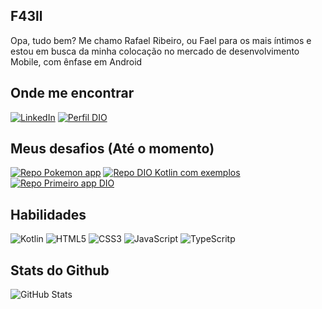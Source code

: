 ## F43ll
Opa, tudo bem? Me chamo Rafael Ribeiro, ou Fael para os mais íntimos e estou em busca da minha colocação no mercado de desenvolvimento Mobile, com ênfase em Android

## Onde me encontrar
[![LinkedIn](https://img.shields.io/badge/LinkedIn-000?style=for-the-badge&logo=linkedin&logoColor=0E76A8)](www.linkedin.com/in/rafael-ribeiro-27224113a)
[![Perfil DIO](https://img.shields.io/badge/-Meu%20Perfil%20na%20DIO-30A3DC?style=for-the-badge)](https://web.dio.me/users/rafaelribeiro429/)

## Meus desafios (Até o momento)
[![Repo Pokemon app](https://github-readme-stats.vercel.app/api/pin/?username=F43ll&repo=pokemon-ads-version&bg_color=000&border_color=30A3DC&show_icons=true&icon_color=30A3DC&title_color=E94D5F&text_color=FFF)](https://github.com/F43ll/pokemon-ads-version)
[![Repo DIO Kotlin com exemplos](https://github-readme-stats.vercel.app/api/pin/?username=F43ll&repo=aprenda-kotlin-com-exemplos-lab&bg_color=000&border_color=30A3DC&show_icons=true&icon_color=30A3DC&title_color=E94D5F&text_color=FFF)](https://github.com/F43ll/aprenda-kotlin-com-exemplos-lab)
[![Repo Primeiro app DIO](https://github-readme-stats.vercel.app/api/pin/?username=F43ll&repo=meu-primeiro-app-dio&bg_color=000&border_color=30A3DC&show_icons=true&icon_color=30A3DC&title_color=E94D5F&text_color=FFF)](https://github.com/F43ll/meu-primeiro-app-dio)

## Habilidades
![Kotlin](https://img.shields.io/badge/Kotlin-000?style=for-the-badge&logo=Kotlin&logoColor=7F52FF)
![HTML5](https://img.shields.io/badge/HTML-000?style=for-the-badge&logo=html5&logoColor=30A3DC)
![CSS3](https://img.shields.io/badge/CSS3-000?style=for-the-badge&logo=css3&logoColor=E94D5F)
![JavaScript](https://img.shields.io/badge/JavaScript-000?style=for-the-badge&logo=javascript&logoColor=30A3DC)
![TypeScritp](https://img.shields.io/badge/TypeScript-000?style=for-the-badge&logo=TypeScript&logoColor=007ACC)

## Stats do Github
![GitHub Stats](https://github-readme-stats.vercel.app/api?username=f43ll&theme=transparent&bg_color=000&border_color=30A3DC&show_icons=true&icon_color=30A3DC&title_color=E94D5F&text_color=FFF)
